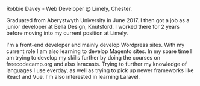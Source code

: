 Robbie Davey - Web Developer @ Limely, Chester.

Graduated from Aberystwyth University in June 2017. I then got a job as a junior developer at Bella Design, Knutsford. I worked there for 2 years
before moving into my current position at Limely.

I'm a front-end developer and mainly develop Wordpress sites. With my current role I am also learning to develop Magento sites. In my spare time I am 
trying to develop my skills further by doing the courses on freecodecamp.org and also laracasts. Trying to further my knowledge of languages I use everday,
as well as trying to pick up newer frameworks like React and Vue. I'm also interested in learning Laravel.
